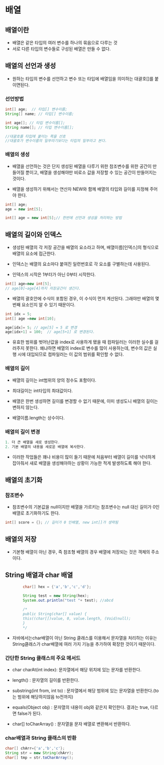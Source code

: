 # 배열

## 배열이란

- 배열은 같은 타입의 여러 변수를 하나의 묶음으로 다루는 것
- 서로 다른 타입의 변수들로 구성된 배열은 만들 수 없다.


## 배열의 선언과 생성

- 원하는 타입의 변수를 선언하고 변수 또는 타입에 배열임을 의미하는 대괄호[]를 붙이면된다.

### 선언방법

```java
int[] age;  // 타입[] 변수이름;
String[] name; // 타입[] 변수이름;

int age[]; // 타입 변수이름[];
String name[]; // 타입 변수이름[];

//대괄호를 타입에 붙이는 쪽을 선호
//대괄호가 변수이름의 일부라기보다는 타입의 일부라고 본다.
```

### 배열의 생성

- 배열을 선언하는 것은 단지 생성된 배열을 다루기 위한 참조변수를 위한 공간이 만들어질 뿐이고, 배열을 생성해야만 비로소 값을 저장할 수 있는 공간이 만들어지는 것이다.

- 배열을 생성하기 위해서는 연산자 NEW와 함께 배열의 타입와 길이를 지정해 주어야 한다.

```java
int[] age;
age = new int[5];

int[] age = new int[5];// 한번에 선언과 생성을 처리하는 방법

```


## 배열의 길이와 인덱스

- 생성된 배열의 각 저장 공간을 배열의 요소라고 하며, 배열이름[인덱스]의 형식으로 배열의 요소에 접근한다.

- 인덱스는 배열의 요소마다 붙여진 일련번호로 각 요소를 구별하는데 사용된다. 

- 인덱스의 시작은 1부터가 아닌 0부터 시작한다.
```java
int[] age=new int[5];
// age[0]~age[4]까지 저장공간이 생긴다.
```

- 배열의 괄호안에 수식이 포함된 경우, 이 수식이 먼저 계산된다. 그래야만 배열의 몇 번째 요소인지 알 수 있기 때문이다.
```java
int idx = 5;
int[] age =new int[10];

age[idx]= 5; // age[5] = 5 로 변경
age[idx+1] = 100;  // age[5+1] 로 변경된다.

```

- 유효한 범위를 벗어난값을 index로 사용하게 됐을 때 컴파일러는 이러한 실수를 걸러주지 못한다. 왜냐하면 배열의 index로 변수를 많이 사용하는데, 변수의 값은 실행 시에 대입되므로 컴파일러는 이 값의 범위를 확인할 수 없다.

### 배열의 길이

- 배열의 길이는 int범위의 양의 정수도 포함이다.

- 최대길이는 int타입의 최대값이다.

- 배열은 한번 생성하면 길이를 변경할 수 없기 때문에, 이미 생성도니 배열의 길이는 변하지 않는다.

- 배열이름.length는 상수이다.


### 배열의 길이 변경

```java
1. 더 큰 배열을 새로 생성한다.
2. 기본 배열의 내용을 새로운 배열에 복사한다.
```

- 이러한 작업들은 꽤나 비용이 많이 들기 때문에 처음부터 배열이 길이를 넉넉하게 잡아줘서 새로 배열을 생성해야하는 상황이 가능한 적게 발생하도록 해야  한다.


## 배열의 초기화

### 참조변수
- 참조변수의 기본값을 null이지만 배열을 가르키는 참조변수는 null 대신 길이가 0인 배열로 초기화하기도 한다.

```java
int[] score = {}; // 길이가 0 인배열, new int[]가 생략됨  
```

## 배열의 저장
- 기본형 배열이 아닌 경우, 즉 참조형 배열의 경우 배열에 저장되는 것은 객체의 주소이다.

## String 배열과 char 배열

```java
        char[] hex = {'a','b','c','d'};

        String test = new String(hex);
        System.out.println("test "+ test); //abcd
        
        /*
        public String(char[] value) {
        this((char[])value, 0, value.length, (Void)null);
        }
        */
```

- 자바에서는char배열이 아닌 String 클래스를 이용해서 문자열을 처리하는 이유는 String클래스가 char배열에 여러 가지 기능을 추가하여 확장한 것이기 때문이다.


### 간단한 String 클래스의 주요 메서드

- char charAt(int index): 문자열에서 해당 위치에 있는 문자를 반환한다.
- length() : 문자열의 길이를 반환한다.
- substring(int from, int to) : 문자열에서 해당 범위에 있는 문자열을 반환한다.(to는 범위에 해당하지않음 to전까지)

- equals(Object obj) : 문자열의 내용이 obj와 같은지 확인한다. 결과는 true, 다르면 false가 된다.

- char[] toCharArray() : 문자열을 문자 배열로 변환해서 반환하다.


### char배열과 String 클래스의 반환

```java
char[] chArr={'a','b','c'};
String str = new String(chArr);
char[] tmp = str.toCharArray();
```